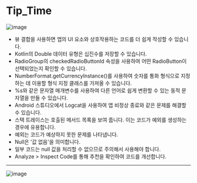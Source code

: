 # Tip_Time

![image](https://github.com/byu-rin/Tip_Time/assets/130144220/9317c1c2-6ab6-405a-b1a1-dc567da9f57a)


- 뷰 결합을 사용하면 앱의 UI 요소와 상호작용하는 코드를 더 쉽게 작성할 수 있습니다.
- Kotlin의 Double 데이터 유형은 십진수를 저장할 수 있습니다.
- RadioGroup의 checkedRadioButtonId 속성을 사용하여 어떤 RadioButton이 선택되었는지 확인할 수 있습니다.
- NumberFormat.getCurrencyInstance()를 사용하여 숫자를 통화 형식으로 지정하는 데 이용할 형식 지정 클래스를 가져올 수 있습니다.
- %s와 같은 문자열 매개변수를 사용하여 다른 언어로 쉽게 변환할 수 있는 동적 문자열을 만들 수 있습니다.
- Android 스튜디오에서 Logcat을 사용하여 앱 비정상 종료와 같은 문제를 해결할 수 있습니다.
- 스택 트레이스는 호출된 메서드 목록을 보여 줍니다. 이는 코드가 예외를 생성하는 경우에 유용합니다.
- 예외는 코드가 예상하지 못한 문제를 나타냅니다.
- Null은 '값 없음'을 의미합니다.
- 일부 코드는 null 값을 처리할 수 없으므로 주의해서 사용해야 합니다.
- Analyze > Inspect Code를 통해 추천을 확인하여 코드를 개선합니다.

-------------------

![image](https://github.com/byu-rin/Tip_Time/assets/130144220/4f30f8e5-f9c1-4c2f-b0b5-5d7d7075758e)

